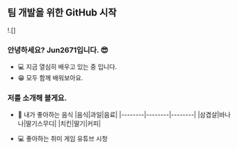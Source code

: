 ## 팀 개발을 위한 GitHub 시작

!.[]

### 안녕하세요? Jun2671입니다. 😎

- 💻 지금 열심히 배우고 있는 중 입니다.
- 😁 모두 함께 배워보아요.

### 저를 소개해 볼게요.

- 🍏 내가 좋아하는 음식
|음식|과일|음료|
|--------|--------|--------|
|삼겹살|바나나|딸기스무디|
|치킨|딸기|커피|

- 💻 좋아하는 취미
  게임
  유튜브 시청
<!--
**Jun2671/Jun2671** is a ✨ _special_ ✨ repository because its `README.md` (this file) appears on your GitHub profile.

Here are some ideas to get you started:

- 🔭 I’m currently working on ...
- 🌱 I’m currently learning ...
- 👯 I’m looking to collaborate on ...
- 🤔 I’m looking for help with ...
- 💬 Ask me about ...
- 📫 How to reach me: ...
- 😄 Pronouns: ...
- ⚡ Fun fact: ...
-->
